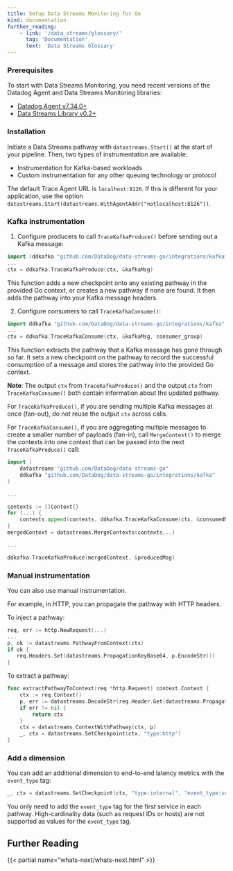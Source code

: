 ```yaml
---
title: Setup Data Streams Monitoring for Go
kind: documentation
further_reading:
    - link: '/data_streams/glossary/'
      tag: 'Documentation'
      text: 'Data Streams Glossary'
---
```


### Prerequisites

To start with Data Streams Monitoring, you need recent versions of the Datadog Agent and Data Streams Monitoring libraries:
* [Datadog Agent v7.34.0+][1]
* [Data Streams Library v0.2+][2]

### Installation

Initiate a Data Streams pathway with `datastreams.Start()` at the start of your pipeline. Then, two types of instrumentation are available:
- Instrumentation for Kafka-based workloads
- Custom instrumentation for any other queuing technology or protocol

<div class="alert alert-info">The default Trace Agent URL is <code>localhost:8126</code>. If this is different for your application, use the option <code>datastreams.Start(datastreams.WithAgentAddr("notlocalhost:8126"))</code>.</div>

### Kafka instrumentation

1. Configure producers to call `TraceKafkaProduce()` before sending out a Kafka message:

```go
import (ddkafka "github.com/DataDog/data-streams-go/integrations/kafka")
...
ctx = ddkafka.TraceKafkaProduce(ctx, &kafkaMsg)
```

This function adds a new checkpoint onto any existing pathway in the provided Go context, or creates a new pathway if none are found. It then adds the pathway into your Kafka message headers.

2. Configure consumers to call `TraceKafkaConsume()`:

```go
import ddkafka "github.com/DataDog/data-streams-go/integrations/kafka"
...
ctx = ddkafka.TraceKafkaConsume(ctx, &kafkaMsg, consumer_group)
```

This function extracts the pathway that a Kafka message has gone through so far. It sets a new checkpoint on the pathway to record the successful consumption of a message and stores the pathway into the provided Go context.

**Note**: The output `ctx` from `TraceKafkaProduce()` and the output `ctx` from `TraceKafkaConsume()` both contain information about the updated pathway. 

For `TraceKafkaProduce()`, if you are sending multiple Kafka messages at once (fan-out), do not reuse the output `ctx` across calls.

For `TraceKafkaConsume()`, if you are aggregating multiple messages to create a smaller number of payloads (fan-in), call `MergeContext()` to merge the contexts into one context that can be passed into the next `TraceKafkaProduce()` call:

```go
import (
    datastreams "github.com/DataDog/data-streams-go"
    ddkafka "github.com/DataDog/data-streams-go/integrations/kafka"
)

...

contexts := []Context{}
for (...) {
    contexts.append(contexts, ddkafka.TraceKafkaConsume(ctx, &consumedMsg, consumer_group))
}
mergedContext = datastreams.MergeContexts(contexts...)

...

ddkafka.TraceKafkaProduce(mergedContext, &producedMsg)
```

### Manual instrumentation

You can also use manual instrumentation.

For example, in HTTP, you can propagate the pathway with HTTP headers.

To inject a pathway:

```go
req, err := http.NewRequest(...)
...
p, ok := datastreams.PathwayFromContext(ctx)
if ok {
   req.Headers.Set(datastreams.PropagationKeyBase64, p.EncodeStr())
}
```

To extract a pathway:

```go
func extractPathwayToContext(req *http.Request) context.Context {
	ctx := req.Context()
	p, err := datastreams.DecodeStr(req.Header.Get(datastreams.PropagationKeyBase64))
	if err != nil {
		return ctx
	}
	ctx = datastreams.ContextWithPathway(ctx, p)
	_, ctx = datastreams.SetCheckpoint(ctx, "type:http")
}
```

### Add a dimension

You can add an additional dimension to end-to-end latency metrics with the `event_type` tag:

```go
_, ctx = datastreams.SetCheckpoint(ctx, "type:internal", "event_type:sell")
```

You only need to add the `event_type` tag for the first service in each pathway. High-cardinality data (such as request IDs or hosts) are not supported as values for the `event_type` tag.

## Further Reading

{{< partial name="whats-next/whats-next.html" >}}

[1]: /agent
[2]: https://github.com/DataDog/data-streams-go
